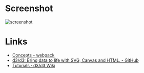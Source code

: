 # Screenshot

![screenshot](https://i.gyazo.com/b4950bd2a20f8980b0da624de1f55adb.png)

# Links

* [Concepts - webpack](https://webpack.js.org/concepts/)
* [d3/d3: Bring data to life with SVG, Canvas and HTML. - GitHub](https://github.com/d3/d3)
* [Tutorials · d3/d3 Wiki](https://github.com/d3/d3/wiki/Tutorials)
